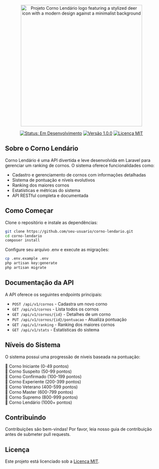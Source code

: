 <p align="center"><img src="assets/logo-corno.svg" width="400" alt="Projeto Corno Lendário logo featuring a stylized deer icon with a modern design against a minimalist background"></p>

<p align="center">
<a href="#status"><img src="https://img.shields.io/badge/status-em%20desenvolvimento-brightgreen" alt="Status: Em Desenvolvimento"></a>
<a href="#versao"><img src="https://img.shields.io/badge/versão-1.0.0-blue" alt="Versão 1.0.0"></a>
<a href="#licenca"><img src="https://img.shields.io/badge/licença-MIT-green" alt="Licença MIT"></a>
</p>

## Sobre o Corno Lendário

Corno Lendário é uma API divertida e leve desenvolvida em Laravel para gerenciar um ranking de cornos. O sistema oferece funcionalidades como:

- Cadastro e gerenciamento de cornos com informações detalhadas
- Sistema de pontuação e níveis evolutivos
- Ranking dos maiores cornos
- Estatísticas e métricas do sistema
- API RESTful completa e documentada

## Como Começar

Clone o repositório e instale as dependências:

```bash
git clone https://github.com/seu-usuario/corno-lendario.git
cd corno-lendario
composer install
```

Configure seu arquivo .env e execute as migrações:

```bash
cp .env.example .env
php artisan key:generate
php artisan migrate
```

## Documentação da API

A API oferece os seguintes endpoints principais:

- `POST /api/v1/cornos` - Cadastra um novo corno
- `GET /api/v1/cornos` - Lista todos os cornos
- `GET /api/v1/cornos/{id}` - Detalhes de um corno
- `PUT /api/v1/cornos/{id}/pontuacao` - Atualiza pontuação
- `GET /api/v1/ranking` - Ranking dos maiores cornos
- `GET /api/v1/stats` - Estatísticas do sistema

## Níveis do Sistema

O sistema possui uma progressão de níveis baseada na pontuação:

🌱 Corno Iniciante (0-49 pontos)  
🤔 Corno Suspeito (50-99 pontos)  
📢 Corno Confirmado (100-199 pontos)  
🥉 Corno Experiente (200-399 pontos)  
🥈 Corno Veterano (400-599 pontos)  
🥇 Corno Master (600-799 pontos)  
👑 Corno Supremo (800-999 pontos)  
🦌 Corno Lendário (1000+ pontos)

## Contribuindo

Contribuições são bem-vindas! Por favor, leia nosso guia de contribuição antes de submeter pull requests.

## Licença

Este projeto está licenciado sob a [Licença MIT](LICENSE).
